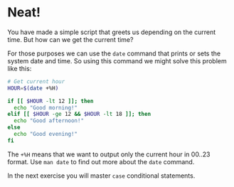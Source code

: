# Neat!

You have made a simple script that greets us depending on the current time. But how can we get the current time?

For those purposes we can use the `date` command that prints or sets the system date and time. So using this command we might solve this problem like this:

```bash
# Get current hour
HOUR=$(date +%H)

if [[ $HOUR -lt 12 ]]; then
  echo "Good morning!"
elif [[ $HOUR -ge 12 && $HOUR -lt 18 ]]; then
  echo "Good afternoon!"
else
  echo "Good evening!"
fi
```

The `+%H` means that we want to output only the current hour in 00..23 format. Use `man date` to find out more about the `date` command.

In the next exercise you will master `case` conditional statements.
